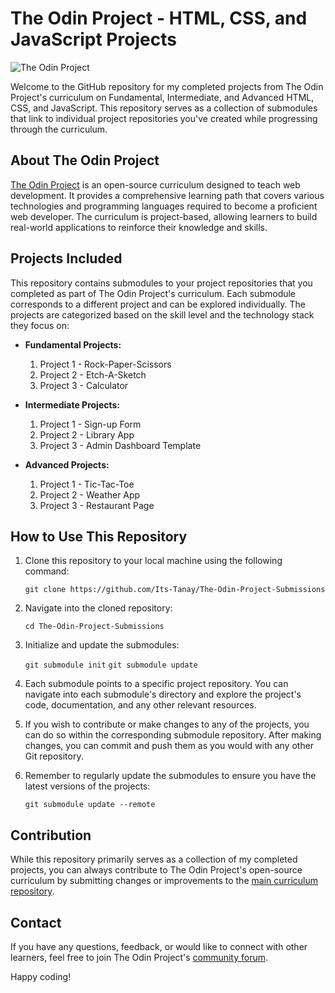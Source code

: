 # The Odin Project - HTML, CSS, and JavaScript Projects

![The Odin Project](https://www.theodinproject.com/assets/logo-f6a04b2d06a13e7aefc92d1f217c5629eed6ab98da0a37e99ea50144b55c927e.svg)

Welcome to the GitHub repository for my completed projects from The Odin Project's curriculum on Fundamental, Intermediate, and Advanced HTML, CSS, and JavaScript. This repository serves as a collection of submodules that link to individual project repositories you've created while progressing through the curriculum.

## About The Odin Project

[The Odin Project](https://www.theodinproject.com/) is an open-source curriculum designed to teach web development. It provides a comprehensive learning path that covers various technologies and programming languages required to become a proficient web developer. The curriculum is project-based, allowing learners to build real-world applications to reinforce their knowledge and skills.

## Projects Included

This repository contains submodules to your project repositories that you completed as part of The Odin Project's curriculum. Each submodule corresponds to a different project and can be explored individually. The projects are categorized based on the skill level and the technology stack they focus on:

- **Fundamental Projects:**
  1. Project 1 - Rock-Paper-Scissors
  2. Project 2 - Etch-A-Sketch
  3. Project 3 - Calculator

- **Intermediate Projects:**
  1. Project 1 - Sign-up Form
  2. Project 2 - Library App    
  3. Project 3 - Admin Dashboard Template

- **Advanced Projects:**
  1. Project 1 - Tic-Tac-Toe
  2. Project 2 - Weather App
  3. Project 3 - Restaurant Page

## How to Use This Repository

1. Clone this repository to your local machine using the following command:

    `git clone https://github.com/Its-Tanay/The-Odin-Project-Submissions`


2. Navigate into the cloned repository:

    `cd The-Odin-Project-Submissions`


3. Initialize and update the submodules:

    `git submodule init`
    `git submodule update`


4. Each submodule points to a specific project repository. You can navigate into each submodule's directory and explore the project's code, documentation, and any other relevant resources.


5. If you wish to contribute or make changes to any of the projects, you can do so within the corresponding submodule repository. After making changes, you can commit and push them as you would with any other Git repository.

6. Remember to regularly update the submodules to ensure you have the latest versions of the projects:

    `git submodule update --remote`


## Contribution

While this repository primarily serves as a collection of my completed projects, you can always contribute to The Odin Project's open-source curriculum by submitting changes or improvements to the [main curriculum repository](https://github.com/TheOdinProject/curriculum).

## Contact

If you have any questions, feedback, or would like to connect with other learners, feel free to join The Odin Project's [community forum](https://forum.theodinproject.com/).

Happy coding!




